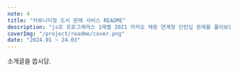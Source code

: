 ```yaml
---
note: 4
title: "커뮤니티형 도서 판매 서비스 README"
description: "js로 프로그래머스 1레벨 2021 카카오 채용 연계형 인턴십 문제를 풀어보았다."
coverImg: "/project/readme/cover.png"
date: "2024.01 ~ 24.03"
---
```


소개글을 씁시당.
